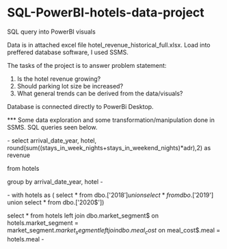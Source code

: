 # SQL-PowerBI-hotels-data-project
SQL query into PowerBI visuals 

Data is in attached excel file hotel_revenue_historical_full.xlsx.  Load into preffered database software, I used SSMS. 

The tasks of the project is to answer problem statement: 

1. Is the hotel revenue growing?
2. Should parking lot size be increased?
3. What general trends can be derived from the data/visuals?

Database is connected directly to PowerBi Desktop. 


*** Some data exploration and some transformation/manipulation done in SSMS. SQL queries seen below. 

*-* 
select 
arrival_date_year,
hotel,
round(sum((stays_in_week_nights+stays_in_weekend_nights)*adr),2) as revenue 

from hotels

group by arrival_date_year, hotel
*-*

*-*
with hotels as (
select * from dbo.['2018$']
union
select * from dbo.['2019$']
union
select * from dbo.['2020$'])

select * from hotels
left join dbo.market_segment$
on hotels.market_segment = market_segment$.market_segment
left join dbo.meal_cost$
on meal_cost$.meal = hotels.meal
*-*

